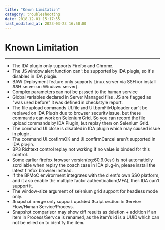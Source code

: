 ```yaml
---
title: "Known Limitation"
category: troubleshooting
date: 2018-12-01 15:17:55
last_modified_at: 2023-03-23 16:50:00
---
```


# Known Limitation
***

- The IDA plugin only supports Firefox and Chrome.
- The JS window.alert function can't be supported by IDA plugin, so it's disabled in IDA plugin.
- BAW Deployment feature only supports Linux server via SSH (or install SSH server on Windows server).
- Complex parameters can not be passed to the human service.
- Global variables declared in Server Managed files .JS are flagged as "was used before" it was defined in checkstyle report.
- The file upload commands UI.file and UI.bpmFileUploader can't be replayed on IDA Plugin due to browser security issue, but these commands can work on Selenium Grid. So you can record the file upload commands by IDA Plugin, but replay them on Selenium Grid.
- The command UI.close is disabled in IDA plugin which may caused issue in plugin.
- The command UI.confirmOK and UI.confirmCancel aren't supported in IDA plugin.
- BP3 Richtext control replay not working if no value is binded for this control.   
- Some earlier firefox browser version(eg:60.9.0esr) is not automaticlly scrollable when replay the coach case in IDA plug-in, please install the latest firefox browser instead.
- If the BPMoC environment integrates with the client's own SSO platform, and it also enable the multiple factor authentication(MFA), then IDA can't support it.
- The window-size argument of selenium grid support for headless mode only.
- Snapshot merge only support updated Script section in Service Flow/Human Service/Process.
- Snapshot comparison may show diff results as deletion + addition if an item in Process/Service is renamed, as the item's id is a UUID which can not be relied on to identify the item.

